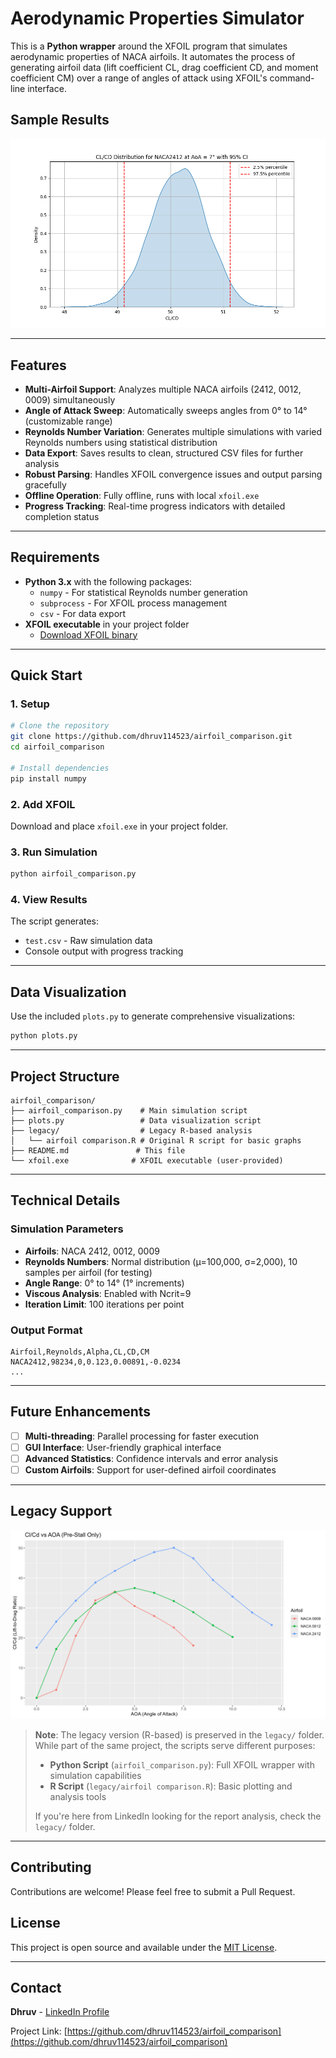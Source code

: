 # Aerodynamic Properties Simulator

<!-- ![Project Banner](images/banner.png) Add a banner image showing airfoils when available -->

This is a **Python wrapper** around the XFOIL program that simulates aerodynamic properties of NACA airfoils. It automates the process of generating airfoil data (lift coefficient CL, drag coefficient CD, and moment coefficient CM) over a range of angles of attack using XFOIL's command-line interface.

## Sample Results

![Sample Airfoil Comparison](images_new\cl_cd_kde.png) 

---

## Features

- **Multi-Airfoil Support**: Analyzes multiple NACA airfoils (2412, 0012, 0009) simultaneously
- **Angle of Attack Sweep**: Automatically sweeps angles from 0° to 14° (customizable range)
- **Reynolds Number Variation**: Generates multiple simulations with varied Reynolds numbers using statistical distribution
- **Data Export**: Saves results to clean, structured CSV files for further analysis
- **Robust Parsing**: Handles XFOIL convergence issues and output parsing gracefully
- **Offline Operation**: Fully offline, runs with local `xfoil.exe`
- **Progress Tracking**: Real-time progress indicators with detailed completion status

---

## Requirements

- **Python 3.x** with the following packages:
  - `numpy` - For statistical Reynolds number generation
  - `subprocess` - For XFOIL process management
  - `csv` - For data export
- **XFOIL executable** in your project folder
  - [Download XFOIL binary](https://web.mit.edu/drela/Public/web/xfoil/)

---

## Quick Start

<!-- ![Installation Demo](images/installation.gif) Add installation walkthrough when available -->

### 1. Setup
```bash
# Clone the repository
git clone https://github.com/dhruv114523/airfoil_comparison.git
cd airfoil_comparison

# Install dependencies
pip install numpy
```

### 2. Add XFOIL
Download and place `xfoil.exe` in your project folder.

### 3. Run Simulation
```bash
python airfoil_comparison.py
```

### 4. View Results
The script generates:
- `test.csv` - Raw simulation data
- Console output with progress tracking

---

## Data Visualization

Use the included `plots.py` to generate comprehensive visualizations:

```bash
python plots.py
```

---

## Project Structure

```
airfoil_comparison/
├── airfoil_comparison.py    # Main simulation script
├── plots.py                 # Data visualization script
├── legacy/                  # Legacy R-based analysis
│   └── airfoil comparison.R # Original R script for basic graphs
├── README.md               # This file
└── xfoil.exe              # XFOIL executable (user-provided)
```

---

## Technical Details

### Simulation Parameters
- **Airfoils**: NACA 2412, 0012, 0009
- **Reynolds Numbers**: Normal distribution (μ=100,000, σ=2,000), 10 samples per airfoil (for testing)
- **Angle Range**: 0° to 14° (1° increments)
- **Viscous Analysis**: Enabled with Ncrit=9
- **Iteration Limit**: 100 iterations per point

### Output Format
```csv
Airfoil,Reynolds,Alpha,CL,CD,CM
NACA2412,98234,0,0.123,0.00891,-0.0234
...
```

---

## Future Enhancements

- [ ] **Multi-threading**: Parallel processing for faster execution
- [ ] **GUI Interface**: User-friendly graphical interface
- [ ] **Advanced Statistics**: Confidence intervals and error analysis
- [ ] **Custom Airfoils**: Support for user-defined airfoil coordinates

---

## Legacy Support

![Legacy Plots](legacy/images/cl_cd_comparison.png) <!-- Show legacy R plots -->

> **Note**: The legacy version (R-based) is preserved in the `legacy/` folder. While part of the same project, the scripts serve different purposes:
> 
> - **Python Script** (`airfoil_comparison.py`): Full XFOIL wrapper with simulation capabilities
> - **R Script** (`legacy/airfoil comparison.R`): Basic plotting and analysis tools
>
> If you're here from LinkedIn looking for the report analysis, check the `legacy/` folder.

---

## Contributing

Contributions are welcome! Please feel free to submit a Pull Request.

## License

This project is open source and available under the [MIT License](LICENSE).

---

## Contact

**Dhruv** - [LinkedIn Profile](https://linkedin.com/in/dhruv-ganage/)

Project Link: [https://github.com/dhruv114523/airfoil_comparison](https://github.com/dhruv114523/airfoil_comparison)
